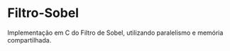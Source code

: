# Filtro-Sobel
Implementação em C do Filtro de Sobel, utilizando paralelismo e memória compartilhada.

